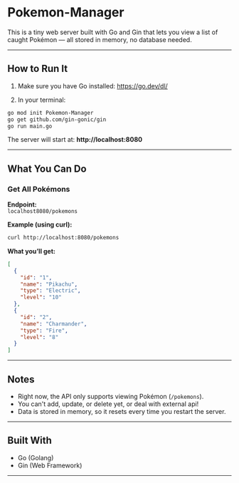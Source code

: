 # Pokemon-Manager

This is a tiny web server built with Go and Gin that lets you view a list of caught Pokémon — all stored in memory, no database needed. 

---

## How to Run It

1. Make sure you have Go installed: https://go.dev/dl/

2. In your terminal:

```bash
go mod init Pokemon-Manager
go get github.com/gin-gonic/gin
go run main.go
```

The server will start at:
**http://localhost:8080**


---

## What You Can Do

### Get All Pokémons

**Endpoint:**  
`localhost8080/pokemons`

**Example (using curl):**
```bash
curl http://localhost:8080/pokemons
```

**What you’ll get:**

```json
[
  {
    "id": "1",
    "name": "Pikachu",
    "type": "Electric",
    "level": "10"
  },
  {
    "id": "2",
    "name": "Charmander",
    "type": "Fire",
    "level": "8"
  }
]
```

---

## Notes

- Right now, the API only supports viewing Pokémon (`/pokemons`).
- You can't add, update, or delete yet, or deal with external api!
- Data is stored in memory, so it resets every time you restart the server.

---

## Built With

- Go (Golang)
- Gin (Web Framework)

---
